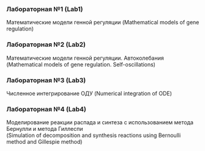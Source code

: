### Лабораторная №1 (Lab1)   
Математические модели генной регуляции (Mathematical models of gene regulation)  
### Лабораторная №2 (Lab2)  
Математические модели генной регуляции. Автоколебания (Mathematical models of gene regulation. Self-oscillations)  
### Лабораторная №3 (Lab3)  
Численное интегрирование ОДУ (Numerical integration of ODE)  
### Лабораторная №4 (Lab4)  
Моделирование реакции распада и синтеза с использованием метода Бернулли и метода Гиллеспи  
(Simulation of decomposition and synthesis reactions using Bernoulli method and Gillespie method)
